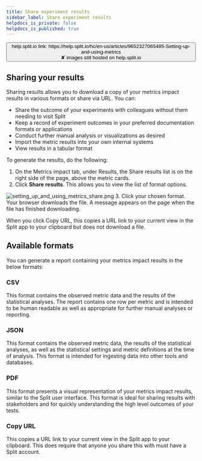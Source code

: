 ```yaml
---
title: Share experiment results
sidebar_label: Share experiment results
helpdocs_is_private: false
helpdocs_is_published: true
---
```


<p>
  <button style={{borderRadius:'8px', border:'1px', fontFamily:'Courier New', fontWeight:'800', textAlign:'left'}}> help.split.io link: https://help.split.io/hc/en-us/articles/9652327065485-Setting-up-and-using-metrics <br /> ✘ images still hosted on help.split.io </button>
</p>

## Sharing your results

Sharing results allows you to download a copy of your metrics impact results in various formats or share via URL. You can:

* Share the outcome of your experiments with colleagues without them needing to visit Split
* Keep a record of experiment outcomes in your preferred documentation formats or applications
* Conduct further manual analysis or visualizations as desired
* Import the metric results into your own internal systems
* View results in a tabular format

To generate the results, do the following:

1. On the Metrics impact tab, under Results, the Share results list is on the right side of the page, above the metric cards.
2. Click **Share results**. This allows you to view the list of format options.

  <img src="https://help.split.io/hc/article_attachments/30833238583053" alt="setting_up_and_using_metrics_share.png" /> 
3. Click your chosen format. Your browser downloads the file. A message appears on the page when the file has finished downloading. 

When you click Copy URL, this copies a URL link to your current view in the Split app to your clipboard but does not download a file.

## Available formats

You can generate a report containing your metrics impact results in the below formats:

### CSV
This format contains the observed metric data and the results of the statistical analyses. The report contains one row per metric and is intended to be human readable as well as appropriate for further manual analyses or reporting.

### JSON
This format contains the observed metric data, the results of the statistical analyses, as well as the statistical settings and metric definitions at the time of analysis. This format is intended for ingesting data into other tools and databases.

### PDF
This format presents a visual representation of your metrics impact results, similar to the Split user interface. This format is ideal for sharing results with stakeholders and for quickly understanding the high level outcomes of your tests.

### Copy URL
This copies a URL link to your current view in the Split app to your clipboard. This does require that anyone you share this with must have a Split account.